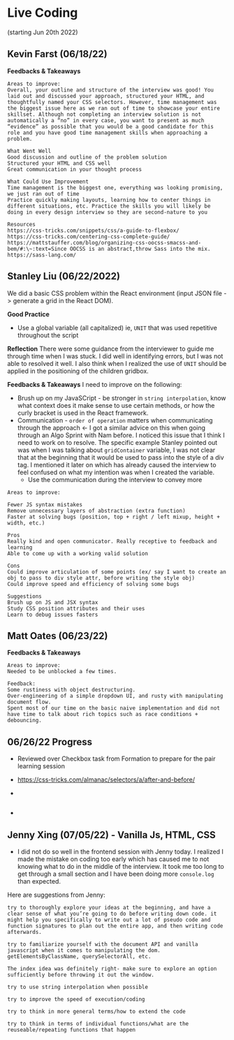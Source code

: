# Live Coding

(starting Jun 20th 2022)

## Kevin Farst (06/18/22)

**Feedbacks & Takeaways**

```
Areas to improve:
Overall, your outline and structure of the interview was good! You laid out and discussed your approach, structured your HTML, and thoughtfully named your CSS selectors. However, time management was the biggest issue here as we ran out of time to showcase your entire skillset. Although not completing an interview solution is not automatically a “no” in every case, you want to present as much “evidence” as possible that you would be a good candidate for this role and you have good time management skills when approaching a problem.

What Went Well
Good discussion and outline of the problem solution
Structured your HTML and CSS well
Great communication in your thought process

What Could Use Improvement
Time management is the biggest one, everything was looking promising, we just ran out of time
Practice quickly making layouts, learning how to center things in different situations, etc. Practice the skills you will likely be doing in every design interview so they are second-nature to you

Resources
https://css-tricks.com/snippets/css/a-guide-to-flexbox/
https://css-tricks.com/centering-css-complete-guide/
https://mattstauffer.com/blog/organizing-css-oocss-smacss-and-bem/#:\~:text=Since OOCSS is an abstract,throw Sass into the mix.
https://sass-lang.com/

```

## Stanley Liu (06/22/2022)

We did a basic CSS problem within the React environment (input JSON file -> generate a grid in the React DOM).

**Good Practice**

- Use a global variable (all capitalized) ie, `UNIT` that was used repetitive throughout the script

**Reflection**
There were some guidance from the interviewer to guide me through time when I was stuck.
I did well in identifying errors, but I was not able to resolved it well. I also think when I realized the use of `UNIT` should be applied in the positioning of the children gridbox.

**Feedbacks & Takeaways**
I need to improve on the following:

- Brush up on my JavaSCript - be stronger in `string interpolation`, know what context does it make sense to use certain methods, or how the curly bracket is used in the React framework.
- Communication - `order of operation` matters when communicating through the approach <- I got a similar advice on this when going through an Algo Sprint with Nam before. I noticed this issue that I think I need to work on to resolve. The specific example Stanley pointed out was when I was talking about `gridContainer` variable, I was not clear that at the beginning that it would be used to pass into the style of a div tag. I mentioned it later on which has already caused the interview to feel confused on what my intention was when I created the variable.
  - Use the communication during the interview to convey more

```
Areas to improve:

Fewer JS syntax mistakes
Remove unnecessary layers of abstraction (extra function)
Faster at solving bugs (position, top + right / left mixup, height + width, etc.)

Pros
Really kind and open communicator. Really receptive to feedback and learning
Able to come up with a working valid solution

Cons
Could improve articulation of some points (ex/ say I want to create an obj to pass to div style attr, before writing the style obj)
Could improve speed and efficiency of solving some bugs

Suggestions
Brush up on JS and JSX syntax
Study CSS position attributes and their uses
Learn to debug issues fasters

```

## Matt Oates (06/23/22)

**Feedbacks & Takeaways**

```
Areas to improve:
Needed to be unblocked a few times.

Feedback:
Some rustiness with object destructuring.
Over-engineering of a simple dropdown UI, and rusty with manipulating document flow.
Spent most of our time on the basic naive implementation and did not have time to talk about rich topics such as race conditions + debouncing.
```

## 06/26/22 Progress

- Reviewed over Checkbox task from Formation to prepare for the pair learning session
- https://css-tricks.com/almanac/selectors/a/after-and-before/

-

```

```

-

## Jenny Xing (07/05/22) - Vanilla Js, HTML, CSS

- I did not do so well in the frontend session with Jenny today. I realized I made the mistake on coding too early which has caused me to not knowing what to do in the middle of the interview. It took me too long to get through a small section and I have been doing more `console.log` than expected.

Here are suggestions from Jenny:

```
try to thoroughly explore your ideas at the beginning, and have a clear sense of what you’re going to do before writing down code. it might help you specifically to write out a lot of pseudo code and function signatures to plan out the entire app, and then writing code afterwards.

try to familiarize yourself with the document API and vanilla javascript when it comes to manipulating the dom. getElementsByClassName, querySelectorAll, etc.

The index idea was definitely right- make sure to explore an option sufficiently before throwing it out the window.

try to use string interpolation when possible

try to improve the speed of execution/coding

try to think in more general terms/how to extend the code

try to think in terms of individual functions/what are the reuseable/repeating functions that happen

```

<!--

## ()

**Feedbacks & Takeaways**

-->
